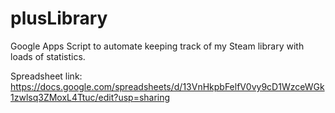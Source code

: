 # plusLibrary
Google Apps Script to automate keeping track of my Steam library with loads of statistics.

Spreadsheet link: https://docs.google.com/spreadsheets/d/13VnHkpbFelfV0vy9cD1WzceWGk1zwlsq3ZMoxL4Ttuc/edit?usp=sharing
